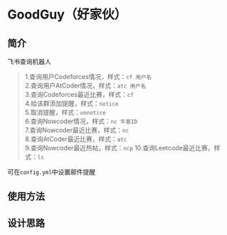 # GoodGuy（好家伙）

## 简介

飞书查询机器人

> 1.查询用户Codeforces情况，样式：`cf 用户名`  
> 2.查询用户AtCoder情况，样式：`atc 用户名`  
> 3.查询Codeforces最近比赛，样式：`cf`  
> 4.给该群添加提醒，样式：`notice`  
> 5.取消提醒，样式：`unnotice`  
> 6.查询Nowcoder情况，样式：`nc 牛客ID`  
> 7.查询Nowcoder最近比赛，样式：`nc`  
> 8.查询AtCoder最近比赛，样式：`atc`  
> 9.查询Nowcoder最近热帖，样式：`ncp`
> 10.查询Leetcode最近比赛，样式：`lc`

可在`config.yml`中设置邮件提醒

## 使用方法

<!-- 需要把根目录（GoodGuy）放在环境变量PYTHONPATH中 -->

## 设计思路
